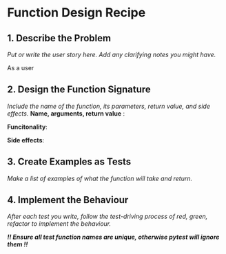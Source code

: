 # Function Design Recipe

## 1. Describe the Problem
*Put or write the user story here. Add any clarifying notes you might have.*

As a user

## 2. Design the Function Signature
*Include the name of the function, its parameters, return value, and side effects.*
**Name, arguments, return value** : 

**Funcitonality**: 

**Side effects**: 

## 3. Create Examples as Tests
*Make a list of examples of what the function will take and return.*


## 4. Implement the Behaviour
*After each test you write, follow the test-driving process of red, green, refactor to implement the behaviour.*

***!! Ensure all test function names are unique, otherwise pytest will ignore them !!***